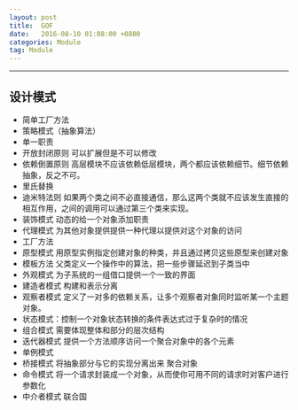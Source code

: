 ```yaml
---
layout: post
title:  GOF
date:   2016-08-10 01:08:00 +0800
categories: Module
tag: Module
---
```

---
## 设计模式
* 简单工厂方法
* 策略模式（抽象算法）
* 单一职责
* 开放封闭原则 可以扩展但是不可以修改
* 依赖倒置原则 高层模块不应该依赖低层模块，两个都应该依赖细节。细节依赖抽象，反之不可。
* 里氏替换
* 迪米特法则 如果两个类之间不必直接通信，那么这两个类就不应该发生直接的相互作用，之间的调用可以通过第三个类来实现。
* 装饰模式 动态的给一个对象添加职责
* 代理模式 为其他对象提供提供一种代理以提供对这个对象的访问
* 工厂方法
* 原型模式 用原型实例指定创建对象的种类，并且通过拷贝这些原型来创建对象
* 模板方法 父类定义一个操作中的算法，把一些步骤延迟到子类当中
* 外观模式 为子系统的一组借口提供一个一致的界面
* 建造者模式 构建和表示分离
* 观察者模式 定义了一对多的依赖关系，让多个观察者对象同时监听某一个主题对象。
* 状态模式：控制一个对象状态转换的条件表达式过于复杂时的情况
* 组合模式 需要体现整体和部分的层次结构
* 迭代器模式 提供一个方法顺序访问一个聚合对象中的各个元素
* 单例模式
* 桥接模式 将抽象部分与它的实现分离出来 聚合对象  
* 命令模式 将一个请求封装成一个对象，从而使你可用不同的请求时对客户进行参数化
* 中介者模式 联合国
